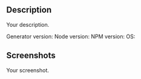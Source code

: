 ## Description

Your description.

Generator version:
Node version:
NPM version:
OS:

## Screenshots

Your screenshot.
